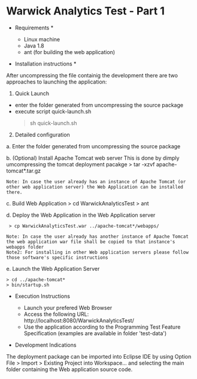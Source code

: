 # Warwick Analytics Test - Part 1

* Requirements *

  - Linux machine
  - Java 1.8
  - ant (for building the web application)

   
* Installation instructions *

After uncompressing the file containig the development there are two approaches to launching the application:

1. Quick Launch

  - enter the folder generated from uncompressing the source package 
  - execute script quick-launch.sh
    > sh quick-launch.sh

2. Detailed configuration

  a. Enter the folder generated from uncompressing the source package
  
  b. (Optional) Install Apache Tomcat web server
    This is done by dimply umcompressing the tomcat deployment pacakge
    > tar -xzvf apache-tomcat*.tar.gz

    Note: In case the user already has an instance of Apache Tomcat (or other web application server) the Web Application can be installed there.
    
  c. Build Web Application
     > cd WarwickAnalyticsTest
     > ant
    
  d. Deploy the Web Application in the Web Application server
  
     > cp WarwickAnalyticsTest.war ../apache-tomcat*/webapps/
     
    Note: In case the user already has another instance of Apache Tomcat the web application war file shall be copied to that instance's webapps folder
    Note2: For installing in other Web application servers please follow those software's specific instructions
    
  e. Launch the Web Application Server
  
    > cd ../apache-tomcat*
    > bin/startup.sh
    
    
* Execution Instructions    
    
  - Launch your prefered Web Browser
  - Access the following URL: http://localhost:8080/WarwickAnalyticsTest/
  - Use the application according to the Programming Test Feature Specification (examples are available in folder 'test-data')

* Development Indications

The deployment package can be imported into Eclipse IDE by using Option File > Import > Existing Project into Workspace... 
and selecting the main folder containing the Web application source code.

